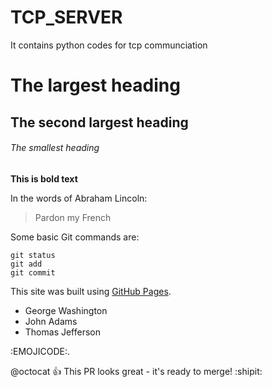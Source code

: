 # TCP_SERVER
It contains python codes for tcp communciation

# The largest heading
## The second largest heading
###### The smallest heading

**This is bold text**

In the words of Abraham Lincoln:

> Pardon my French



Some basic Git commands are:
```
git status
git add
git commit
```

This site was built using [GitHub Pages](https://pages.github.com/).

- George Washington
- John Adams
- Thomas Jefferson

:EMOJICODE:.

@octocat :+1: This PR looks great - it's ready to merge! :shipit:

